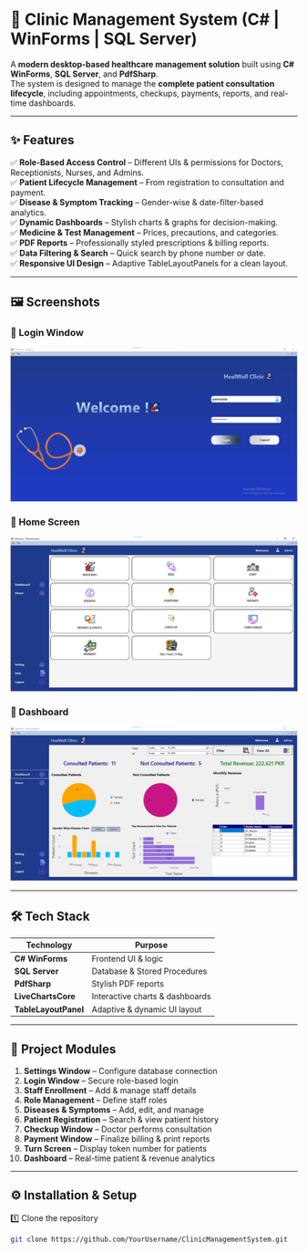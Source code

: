# 🏥 Clinic Management System (C# | WinForms | SQL Server)

A **modern desktop-based healthcare management solution** built using **C# WinForms**, **SQL Server**, and **PdfSharp**.  
The system is designed to manage the **complete patient consultation lifecycle**, including appointments, checkups, payments, reports, and real-time dashboards.

---

## ✨ Features

✅ **Role-Based Access Control** – Different UIs & permissions for Doctors, Receptionists, Nurses, and Admins.  
✅ **Patient Lifecycle Management** – From registration to consultation and payment.  
✅ **Disease & Symptom Tracking** – Gender-wise & date-filter-based analytics.  
✅ **Dynamic Dashboards** – Stylish charts & graphs for decision-making.  
✅ **Medicine & Test Management** – Prices, precautions, and categories.  
✅ **PDF Reports** – Professionally styled prescriptions & billing reports.  
✅ **Data Filtering & Search** – Quick search by phone number or date.  
✅ **Responsive UI Design** – Adaptive TableLayoutPanels for a clean layout.  

---

## 🖼 Screenshots

### 🔹 Login Window
![Login Window](https://github.com/abdalmuhammad/Clinic_Managment_System/blob/32316d2b033121d3fbdd4b73c230f0fe85d0b13c/Login%20Page.jpg)

### 🔹 Home Screen
![Home Screen](https://github.com/abdalmuhammad/Clinic_Managment_System/blob/cd9154fd190789ae2a94518535e882d6557d65b6/Dashboard.jpg)

### 🔹 Dashboard
![Dashboard](https://github.com/abdalmuhammad/Clinic_Managment_System/blob/cd9154fd190789ae2a94518535e882d6557d65b6/HomeScreen.jpg)

---

## 🛠 Tech Stack

| Technology | Purpose |
|------------|---------|
| **C# WinForms** | Frontend UI & logic |
| **SQL Server** | Database & Stored Procedures |
| **PdfSharp** | Stylish PDF reports |
| **LiveChartsCore** | Interactive charts & dashboards |
| **TableLayoutPanel** | Adaptive & dynamic UI layout |

---

## 📂 Project Modules

1. **Settings Window** – Configure database connection  
2. **Login Window** – Secure role-based login  
3. **Staff Enrollment** – Add & manage staff details  
4. **Role Management** – Define staff roles  
5. **Diseases & Symptoms** – Add, edit, and manage  
6. **Patient Registration** – Search & view patient history  
7. **Checkup Window** – Doctor performs consultation  
8. **Payment Window** – Finalize billing & print reports  
9. **Turn Screen** – Display token number for patients  
10. **Dashboard** – Real-time patient & revenue analytics  

---

## ⚙️ Installation & Setup

1️⃣ Clone the repository  
```bash
git clone https://github.com/YourUsername/ClinicManagementSystem.git
